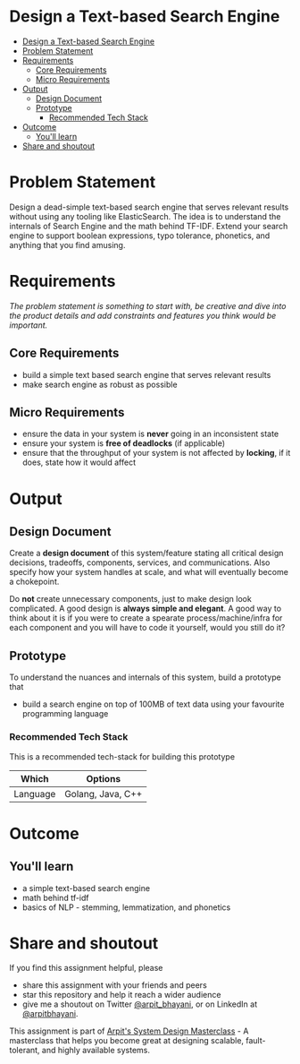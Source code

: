 Design a Text-based Search Engine
===

<!--ts-->
* [Design a Text-based Search Engine](#design-a-text-based-search-engine)
* [Problem Statement](#problem-statement)
* [Requirements](#requirements)
   * [Core Requirements](#core-requirements)
   * [Micro Requirements](#micro-requirements)
* [Output](#output)
   * [Design Document](#design-document)
   * [Prototype](#prototype)
      * [Recommended Tech Stack](#recommended-tech-stack)
* [Outcome](#outcome)
   * [You'll learn](#youll-learn)
* [Share and shoutout](#share-and-shoutout)
<!--te-->

# Problem Statement

Design a dead-simple text-based search engine that serves relevant results without using any tooling like ElasticSearch. The idea is to understand the internals of Search Engine and the math behind TF-IDF. Extend your search engine to support boolean expressions, typo tolerance, phonetics, and anything that you find amusing.

# Requirements

<!--rs-->
*The problem statement is something to start with, be creative and dive into the product details and add constraints and features you think would be important.*
<!--re-->

## Core Requirements

 - build a simple text based search engine that serves relevant results
 - make search engine as robust as possible

##  Micro Requirements
<!--ms-->
- ensure the data in your system is **never** going in an inconsistent state
 - ensure your system is **free of deadlocks** (if applicable)
 - ensure that the throughput of your system is not affected by **locking**, if it does, state how it would affect
<!--me-->

# Output

## Design Document
<!--ds-->
Create a **design document** of this system/feature stating all critical design decisions, tradeoffs, components, services, and communications. Also specify how your system handles at scale, and what will eventually become a chokepoint.

Do **not** create unnecessary components, just to make design look complicated. A good design is **always simple and elegant**. A good way to think about it is if you were to create a spearate process/machine/infra for each component and you will have to code it yourself, would you still do it?
<!--de-->

## Prototype

To understand the nuances and internals of this system, build a prototype that

- build a search engine on top of 100MB of text data using your favourite programming language

###  Recommended Tech Stack

This is a recommended tech-stack for building this prototype

|Which|Options|
|-----|-----|
|Language|Golang, Java, C++|

# Outcome

##  You'll learn

- a simple text-based search engine
- math behind tf-idf
- basics of NLP - stemming, lemmatization, and phonetics

<!--fs-->
#  Share and shoutout

If you find this assignment helpful, please
 - share this assignment with your friends and peers
 - star this repository and help it reach a wider audience
 - give me a shoutout on Twitter [@arpit_bhayani](https://twitter.com/@arpit_bhayani), or on LinkedIn at [@arpitbhayani](https://www.linkedin.com/in/arpitbhayani/).

This assignment is part of [Arpit's System Design Masterclass](https://arpitbhayani.me/masterclass) - A masterclass that helps you become great at designing scalable, fault-tolerant, and highly available systems.
<!--fe-->